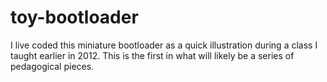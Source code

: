 toy-bootloader
==============

I live coded this miniature bootloader as a quick illustration during
a class I taught earlier in 2012. This is the first in what will
likely be a series of pedagogical pieces.
